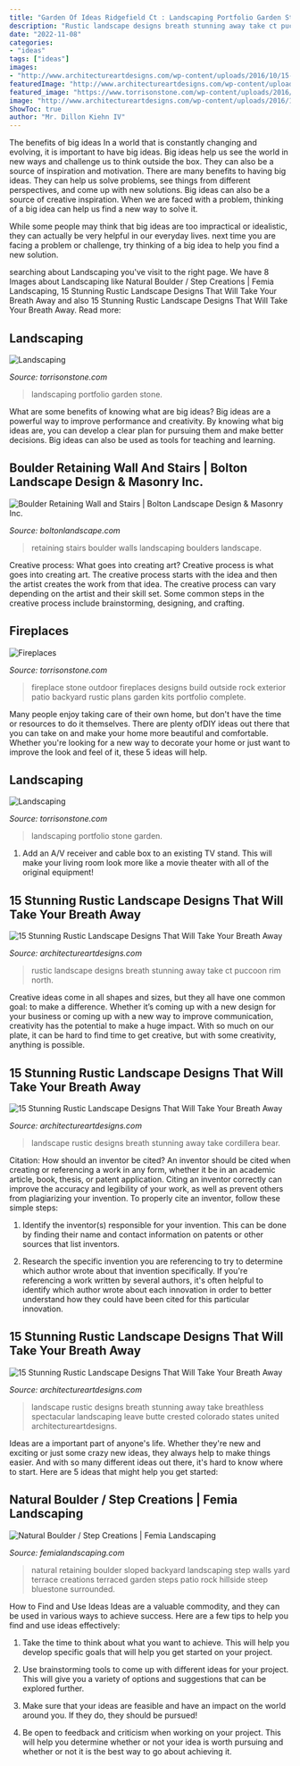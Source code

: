 ```yaml
---
title: "Garden Of Ideas Ridgefield Ct : Landscaping Portfolio Garden Stone"
description: "Rustic landscape designs breath stunning away take ct puccoon rim north"
date: "2022-11-08"
categories:
- "ideas"
tags: ["ideas"]
images:
- "http://www.architectureartdesigns.com/wp-content/uploads/2016/10/15-Stunning-Rustic-Landscape-Designs-That-Will-Take-Your-Breath-Away-13.jpg"
featuredImage: "http://www.architectureartdesigns.com/wp-content/uploads/2016/10/15-Stunning-Rustic-Landscape-Designs-That-Will-Take-Your-Breath-Away-13.jpg"
featured_image: "https://www.torrisonstone.com/wp-content/uploads/2016/07/IMG-20130622-02533.jpg"
image: "http://www.architectureartdesigns.com/wp-content/uploads/2016/10/15-Stunning-Rustic-Landscape-Designs-That-Will-Take-Your-Breath-Away-13.jpg"
ShowToc: true
author: "Mr. Dillon Kiehn IV"
---
```



The benefits of big ideas
In a world that is constantly changing and evolving, it is important to have big ideas. Big ideas help us see the world in new ways and challenge us to think outside the box. They can also be a source of inspiration and motivation.
There are many benefits to having big ideas. They can help us solve problems, see things from different perspectives, and come up with new solutions. Big ideas can also be a source of creative inspiration. When we are faced with a problem, thinking of a big idea can help us find a new way to solve it.

While some people may think that big ideas are too impractical or idealistic, they can actually be very helpful in our everyday lives. next time you are facing a problem or challenge, try thinking of a big idea to help you find a new solution.

	

		
searching about Landscaping you've visit to the right page. We have 8 Images about Landscaping like Natural Boulder / Step Creations | Femia Landscaping, 15 Stunning Rustic Landscape Designs That Will Take Your Breath Away and also 15 Stunning Rustic Landscape Designs That Will Take Your Breath Away. Read more:
		
    
## Landscaping

<img loading=lazy src="https://www.torrisonstone.com/wp-content/uploads/2016/07/IMG-20130622-02533.jpg" onerror="this.onerror=null;this.src='https://tse3.mm.bing.net/th?id=OIP.q-7KlFsMeq-2mBGNgXr4lwHaFj&amp;pid=15.1';" alt="Landscaping">

_Source: torrisonstone.com_

>landscaping portfolio garden stone. 

	

What are some benefits of knowing what are big ideas?
Big ideas are a powerful way to improve performance and creativity. By knowing what big ideas are, you can develop a clear plan for pursuing them and make better decisions. Big ideas can also be used as tools for teaching and learning.

    
## Boulder Retaining Wall And Stairs | Bolton Landscape Design &amp; Masonry Inc.

<img loading=lazy src="https://www.boltonlandscape.com/wp-content/uploads/Boulder-Retaining-Wall-and-Stairs.jpg" onerror="this.onerror=null;this.src='https://tse3.mm.bing.net/th?id=OIP.y8V-D8bsq5l6BXzRsDlkVQHaE8&amp;pid=15.1';" alt="Boulder Retaining Wall and Stairs | Bolton Landscape Design &amp; Masonry Inc.">

_Source: boltonlandscape.com_

>retaining stairs boulder walls landscaping boulders landscape. 

	

Creative process: What goes into creating art?
Creative process is what goes into creating art. The creative process starts with the idea and then the artist creates the work from that idea. The creative process can vary depending on the artist and their skill set. Some common steps in the creative process include brainstorming, designing, and crafting.

    
## Fireplaces

<img loading=lazy src="https://www.torrisonstone.com/wp-content/uploads/2013/04/Torrison-Stone-FIreplace-1.jpg" onerror="this.onerror=null;this.src='https://tse3.mm.bing.net/th?id=OIP.Nzn7aYkxjAmK7MO9uvErrQHaLE&amp;pid=15.1';" alt="Fireplaces">

_Source: torrisonstone.com_

>fireplace stone outdoor fireplaces designs build outside rock exterior patio backyard rustic plans garden kits portfolio complete. 

	

Many people enjoy taking care of their own home, but don't have the time or resources to do it themselves. There are plenty ofDIY ideas out there that you can take on and make your home more beautiful and comfortable. Whether you're looking for a new way to decorate your home or just want to improve the look and feel of it, these 5 ideas will help.

    
## Landscaping

<img loading=lazy src="https://www.torrisonstone.com/wp-content/uploads/2016/07/20140729_135207.jpg" onerror="this.onerror=null;this.src='https://tse1.mm.bing.net/th?id=OIP._FYvFXeqoMFkql9ARAePRAHaFj&amp;pid=15.1';" alt="Landscaping">

_Source: torrisonstone.com_

>landscaping portfolio stone garden. 

	

1. Add an A/V receiver and cable box to an existing TV stand. This will make your living room look more like a movie theater with all of the original equipment!

    
## 15 Stunning Rustic Landscape Designs That Will Take Your Breath Away

<img loading=lazy src="http://www.architectureartdesigns.com/wp-content/uploads/2016/10/15-Stunning-Rustic-Landscape-Designs-That-Will-Take-Your-Breath-Away-13.jpg" onerror="this.onerror=null;this.src='https://tse1.mm.bing.net/th?id=OIP.qMd0pnxdoONUQOpcT3GuzQHaLH&amp;pid=15.1';" alt="15 Stunning Rustic Landscape Designs That Will Take Your Breath Away">

_Source: architectureartdesigns.com_

>rustic landscape designs breath stunning away take ct puccoon rim north. 

	

Creative ideas come in all shapes and sizes, but they all have one common goal: to make a difference. Whether it’s coming up with a new design for your business or coming up with a new way to improve communication, creativity has the potential to make a huge impact. With so much on our plate, it can be hard to find time to get creative, but with some creativity, anything is possible.

    
## 15 Stunning Rustic Landscape Designs That Will Take Your Breath Away

<img loading=lazy src="https://www.architectureartdesigns.com/wp-content/uploads/2016/10/15-Stunning-Rustic-Landscape-Designs-That-Will-Take-Your-Breath-Away-2.jpg" onerror="this.onerror=null;this.src='https://tse2.mm.bing.net/th?id=OIP.NQ8t4UHmbuwp8mP75RMergHaLH&amp;pid=15.1';" alt="15 Stunning Rustic Landscape Designs That Will Take Your Breath Away">

_Source: architectureartdesigns.com_

>landscape rustic designs breath stunning away take cordillera bear. 

	

Citation: How should an inventor be cited?
An inventor should be cited when creating or referencing a work in any form, whether it be in an academic article, book, thesis, or patent application. Citing an inventor correctly can improve the accuracy and legibility of your work, as well as prevent others from plagiarizing your invention. To properly cite an inventor, follow these simple steps:
1. Identify the inventor(s) responsible for your invention. This can be done by finding their name and contact information on patents or other sources that list inventors.

2. Research the specific invention you are referencing to try to determine which author wrote about that invention specifically. If you're referencing a work written by several authors, it's often helpful to identify which author wrote about each innovation in order to better understand how they could have been cited for this particular innovation.


    
## 15 Stunning Rustic Landscape Designs That Will Take Your Breath Away

<img loading=lazy src="https://www.architectureartdesigns.com/wp-content/uploads/2016/10/15-Stunning-Rustic-Landscape-Designs-That-Will-Take-Your-Breath-Away-1.jpg" onerror="this.onerror=null;this.src='https://tse1.mm.bing.net/th?id=OIP.jc_1KF-0hh-T3sy-P9MnpgHaJ4&amp;pid=15.1';" alt="15 Stunning Rustic Landscape Designs That Will Take Your Breath Away">

_Source: architectureartdesigns.com_

>landscape rustic designs breath stunning away take breathless spectacular landscaping leave butte crested colorado states united architectureartdesigns. 

	

Ideas are a important part of anyone's life. Whether they're new and exciting or just some crazy new ideas, they always help to make things easier. And with so many different ideas out there, it's hard to know where to start. Here are 5 ideas that might help you get started: 

    
## Natural Boulder / Step Creations | Femia Landscaping

<img loading=lazy src="https://femialandscaping.com/wp-content/uploads/2014/03/3-natbldrstepcreate1-720x478.jpg" onerror="this.onerror=null;this.src='https://tse2.mm.bing.net/th?id=OIP.60r7Civ4Q61bOraRftDbKgHaE6&amp;pid=15.1';" alt="Natural Boulder / Step Creations | Femia Landscaping">

_Source: femialandscaping.com_

>natural retaining boulder sloped backyard landscaping step walls yard terrace creations terraced garden steps patio rock hillside steep bluestone surrounded. 

	

How to Find and Use Ideas
Ideas are a valuable commodity, and they can be used in various ways to achieve success. Here are a few tips to help you find and use ideas effectively:
1. Take the time to think about what you want to achieve. This will help you develop specific goals that will help you get started on your project.

2. Use brainstorming tools to come up with different ideas for your project. This will give you a variety of options and suggestions that can be explored further.

3. Make sure that your ideas are feasible and have an impact on the world around you. If they do, they should be pursued!

4. Be open to feedback and criticism when working on your project. This will help you determine whether or not your idea is worth pursuing and whether or not it is the best way to go about achieving it.

